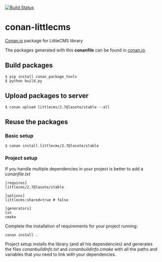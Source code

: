 [![Build Status](https://travis-ci.org/lasote/conan-littlecms.svg)](https://travis-ci.org/lasote/conan-littlecms)


# conan-littlecms

[Conan.io](https://conan.io) package for LittleCMS library

The packages generated with this **conanfile** can be found in [conan.io](https://conan.io/source/littlecms/2.7/lasote/stable).

## Build packages

    $ pip install conan_package_tools
    $ python build.py
    
## Upload packages to server

    $ conan upload littlecms/2.7@lasote/stable --all
    
## Reuse the packages

### Basic setup

    $ conan install littlecms/2.7@lasote/stable
    
### Project setup

If you handle multiple dependencies in your project is better to add a *conanfile.txt*
    
    [requires]
    littlecms/2.7@lasote/stable

    [options]
    littlecms:shared=true # false
    
    [generators]
    txt
    cmake

Complete the installation of requirements for your project running:</small></span>

    conan install . 

Project setup installs the library (and all his dependencies) and generates the files *conanbuildinfo.txt* and *conanbuildinfo.cmake* with all the paths and variables that you need to link with your dependencies.
